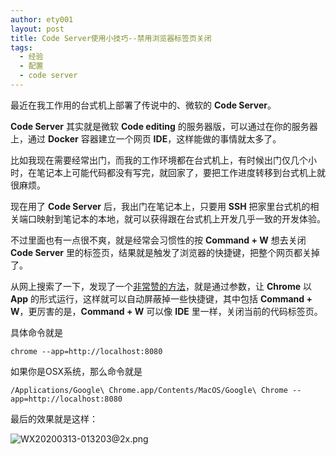 ```yaml
---
author: ety001
layout: post
title: Code Server使用小技巧--禁用浏览器标签页关闭
tags:
  - 经验
  - 配置
  - code server
---
```

最近在我工作用的台式机上部署了传说中的、微软的 **Code Server**。

**Code Server** 其实就是微软 **Code editing** 的服务器版，可以通过在你的服务器上，通过 **Docker** 容器建立一个网页 **IDE**，这样能做的事情就太多了。

比如我现在需要经常出门，而我的工作环境都在台式机上，有时候出门仅几个小时，在笔记本上可能代码都没有写完，就回家了，要把工作进度转移到台式机上就很麻烦。

现在用了 **Code Server** 后，我出门在笔记本上，只要用 **SSH** 把家里台式机的相关端口映射到笔记本的本地，就可以获得跟在台式机上开发几乎一致的开发体验。

不过里面也有一点很不爽，就是经常会习惯性的按 **Command + W** 想去关闭 **Code Server** 里的标签页，结果就是触发了浏览器的快捷键，把整个网页都关掉了。

从网上搜索了一下，发现了一个[非常赞的方法](https://github.com/cdr/code-server/issues/53#issuecomment-563350766)，就是通过参数，让 **Chrome** 以 **App** 的形式运行，这样就可以自动屏蔽掉一些快捷键，其中包括 **Command + W**，更厉害的是，**Command + W** 可以像 **IDE** 里一样，关闭当前的代码标签页。

具体命令就是

```
chrome --app=http://localhost:8080
```

如果你是OSX系统，那么命令就是

```
/Applications/Google\ Chrome.app/Contents/MacOS/Google\ Chrome --app=http://localhost:8080
```

最后的效果就是这样：

![WX20200313-013203@2x.png](/upload/20200312/WX20200313-013203@2x.png)
